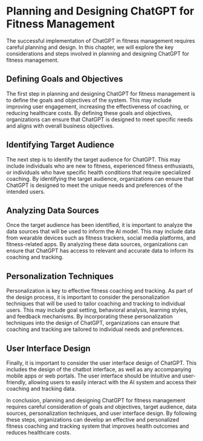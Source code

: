 Planning and Designing ChatGPT for Fitness Management
=================================================================================================================

The successful implementation of ChatGPT in fitness management requires careful planning and design. In this chapter, we will explore the key considerations and steps involved in planning and designing ChatGPT for fitness management.

Defining Goals and Objectives
-----------------------------

The first step in planning and designing ChatGPT for fitness management is to define the goals and objectives of the system. This may include improving user engagement, increasing the effectiveness of coaching, or reducing healthcare costs. By defining these goals and objectives, organizations can ensure that ChatGPT is designed to meet specific needs and aligns with overall business objectives.

Identifying Target Audience
---------------------------

The next step is to identify the target audience for ChatGPT. This may include individuals who are new to fitness, experienced fitness enthusiasts, or individuals who have specific health conditions that require specialized coaching. By identifying the target audience, organizations can ensure that ChatGPT is designed to meet the unique needs and preferences of the intended users.

Analyzing Data Sources
----------------------

Once the target audience has been identified, it is important to analyze the data sources that will be used to inform the AI model. This may include data from wearable devices such as fitness trackers, social media platforms, and fitness-related apps. By analyzing these data sources, organizations can ensure that ChatGPT has access to relevant and accurate data to inform its coaching and tracking.

Personalization Techniques
--------------------------

Personalization is key to effective fitness coaching and tracking. As part of the design process, it is important to consider the personalization techniques that will be used to tailor coaching and tracking to individual users. This may include goal setting, behavioral analysis, learning styles, and feedback mechanisms. By incorporating these personalization techniques into the design of ChatGPT, organizations can ensure that coaching and tracking are tailored to individual needs and preferences.

User Interface Design
---------------------

Finally, it is important to consider the user interface design of ChatGPT. This includes the design of the chatbot interface, as well as any accompanying mobile apps or web portals. The user interface should be intuitive and user-friendly, allowing users to easily interact with the AI system and access their coaching and tracking data.

In conclusion, planning and designing ChatGPT for fitness management requires careful consideration of goals and objectives, target audience, data sources, personalization techniques, and user interface design. By following these steps, organizations can develop an effective and personalized fitness coaching and tracking system that improves health outcomes and reduces healthcare costs.
